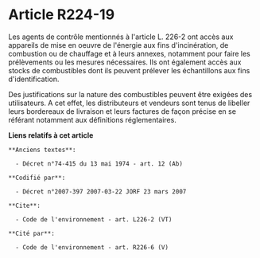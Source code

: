 # Article R224-19

Les agents de contrôle mentionnés à l'article L. 226-2 ont accès aux appareils de mise en oeuvre de l'énergie aux fins
d'incinération, de combustion ou de chauffage et à leurs annexes, notamment pour faire les prélèvements ou les mesures
nécessaires. Ils ont également accès aux stocks de combustibles dont ils peuvent prélever les échantillons aux fins
d'identification. 

Des justifications sur la nature des combustibles peuvent être exigées des utilisateurs. A cet effet, les distributeurs et
vendeurs sont tenus de libeller leurs bordereaux de livraison et leurs factures de façon précise en se référant notamment aux
définitions réglementaires.

**Liens relatifs à cet article**

	**Anciens textes**:

	  - Décret n°74-415 du 13 mai 1974 - art. 12 (Ab)

	**Codifié par**:

	  - Décret n°2007-397 2007-03-22 JORF 23 mars 2007

	**Cite**:

	  - Code de l'environnement - art. L226-2 (VT)

	**Cité par**:

	  - Code de l'environnement - art. R226-6 (V)
